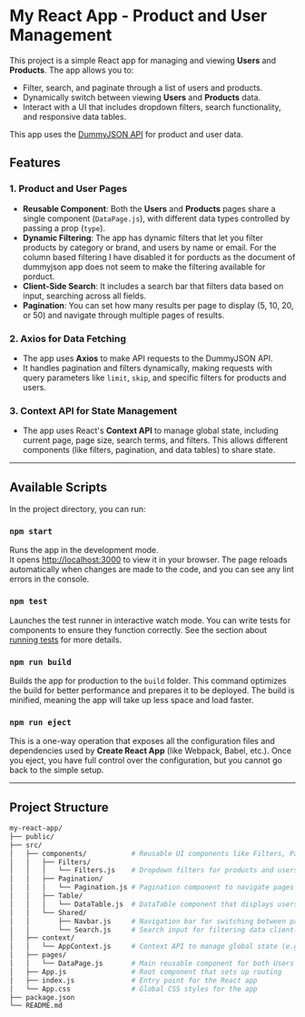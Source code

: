 # My React App - Product and User Management

This project is a simple React app for managing and viewing **Users** and **Products**. The app allows you to:

- Filter, search, and paginate through a list of users and products.
- Dynamically switch between viewing **Users** and **Products** data.
- Interact with a UI that includes dropdown filters, search functionality, and responsive data tables.

This app uses the [DummyJSON API](https://dummyjson.com/) for product and user data.

## Features

### **1. Product and User Pages**
- **Reusable Component**: Both the **Users** and **Products** pages share a single component (`DataPage.js`), with different data types controlled by passing a prop (`type`).
- **Dynamic Filtering**: The app has dynamic filters that let you filter products by category or brand, and users by name or email. For the column based filtering I have disabled it for porducts as the document of dummyjson app does not seem to make the filtering available for porduct.
- **Client-Side Search**: It includes a search bar that filters data based on input, searching across all fields.
- **Pagination**: You can set how many results per page to display (5, 10, 20, or 50) and navigate through multiple pages of results.

### **2. Axios for Data Fetching**
- The app uses **Axios** to make API requests to the DummyJSON API.
- It handles pagination and filters dynamically, making requests with query parameters like `limit`, `skip`, and specific filters for products and users.

### **3. Context API for State Management**
- The app uses React's **Context API** to manage global state, including current page, page size, search terms, and filters. This allows different components (like filters, pagination, and data tables) to share state.

---

## Available Scripts

In the project directory, you can run:

### `npm start`

Runs the app in the development mode.\
It opens [http://localhost:3000](http://localhost:3000) to view it in your browser. The page reloads automatically when changes are made to the code, and you can see any lint errors in the console.

### `npm test`

Launches the test runner in interactive watch mode. You can write tests for components to ensure they function correctly. See the section about [running tests](https://facebook.github.io/create-react-app/docs/running-tests) for more details.

### `npm run build`

Builds the app for production to the `build` folder. This command optimizes the build for better performance and prepares it to be deployed. The build is minified, meaning the app will take up less space and load faster.

### `npm run eject`

This is a one-way operation that exposes all the configuration files and dependencies used by **Create React App** (like Webpack, Babel, etc.). Once you eject, you have full control over the configuration, but you cannot go back to the simple setup.

---

## Project Structure

```bash
my-react-app/
├── public/
├── src/
│   ├── components/           # Reusable UI components like Filters, Pagination, and DataTable
│   │   ├── Filters/
│   │   │   └── Filters.js    # Dropdown filters for products and users
│   │   ├── Pagination/
│   │   │   └── Pagination.js # Pagination component to navigate pages
│   │   ├── Table/
│   │   │   └── DataTable.js  # DataTable component that displays users/products in a table
│   │   └── Shared/
│   │       ├── Navbar.js     # Navigation bar for switching between pages
│   │       └── Search.js     # Search input for filtering data client-side
│   ├── context/
│   │   └── AppContext.js     # Context API to manage global state (e.g., filters, page size)
│   ├── pages/
│   │   └── DataPage.js       # Main reusable component for both Users and Products pages
│   ├── App.js                # Root component that sets up routing
│   ├── index.js              # Entry point for the React app
│   └── App.css               # Global CSS styles for the app
├── package.json
└── README.md